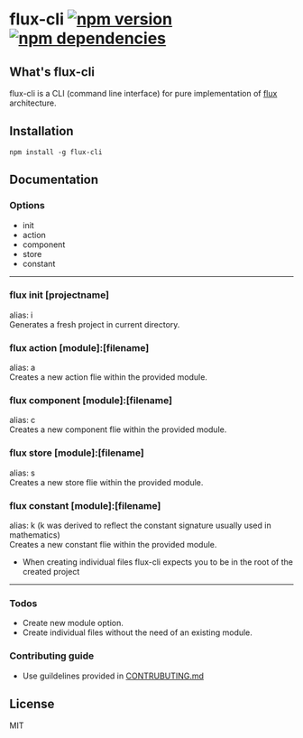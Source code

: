 # flux-cli [![npm version](https://badge.fury.io/js/flux-cli.svg)](https://badge.fury.io/js/flux-cli) [![npm dependencies](https://david-dm.org/rajikaimal/flux-cli.svg)](https://david-dm.org/rajikaimal/flux-cli.svg) 

## What's flux-cli
flux-cli is a CLI (command line interface) for pure implementation of [flux](https://facebook.github.io/flux/) architecture.

## Installation
```
npm install -g flux-cli
```
## Documentation

### Options

* init
* action
* component
* store
* constant

--------
### flux init [projectname]
alias: i  
Generates a fresh project in current directory.

### flux action [module]:[filename]
alias: a  
Creates a new action flie within the provided module.

### flux component [module]:[filename]
alias: c  
Creates a new component flie within the provided module.

### flux store [module]:[filename]
alias: s  
Creates a new store flie within the provided module.

### flux constant [module]:[filename]
alias: k (k was derived to reflect the constant signature usually used in mathematics)  
Creates a new constant flie within the provided module.

- When creating individual files flux-cli expects you to be in the root of the created project

--------
### Todos

 - Create new module option.
 - Create individual files without the need of an existing module.

### Contributing guide
 - Use guildelines provided in [CONTRUBUTING.md](https://github.com/rajikaimal/flux-cli/blob/master/CONTRIBUTING.md)

License
----

MIT
